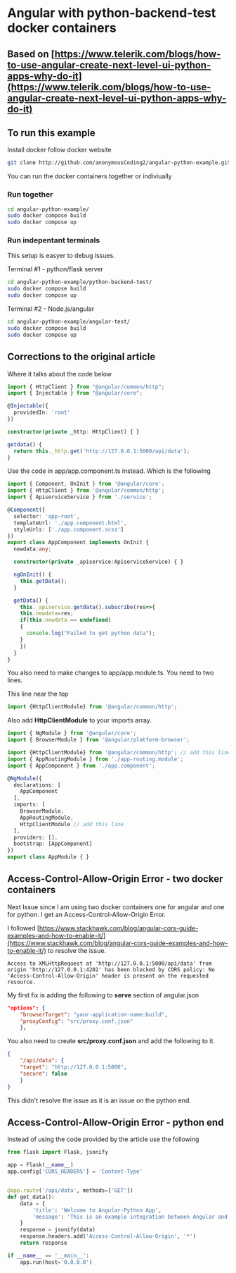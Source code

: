 # Angular with python-backend-test docker containers

## Based on [https://www.telerik.com/blogs/how-to-use-angular-create-next-level-ui-python-apps-why-do-it](https://www.telerik.com/blogs/how-to-use-angular-create-next-level-ui-python-apps-why-do-it)

## To run this example

Install docker follow docker website

```bash
git clone http://github.com/anonymousCoding2/angular-python-example.git
```

You can run the docker containers together or indiviually

### Run together

```bash
cd angular-python-example/
sudo docker compose build
sudo docker compose up
```

### Run indepentant terminals
This setup is easyer to debug issues.

Terminal #1 - python/flask server
```bash
cd angular-python-example/python-backend-test/
sudo docker compose build
sudo docker compose up
```

Terminal #2 - Node.js/angular
```bash
cd angular-python-example/angular-test/
sudo docker compose build
sudo docker compose up
```

## Corrections to the original article

Where it talks about the code below

```typescript
import { HttpClient } from "@angular/common/http";
import { Injectable } from "@angular/core";

@Injectable({
  providedIn: 'root'
})

constructor(private _http: HttpClient) { }

getdata() {
  return this._http.get('http://127.0.0.1:5000/api/data');
}
```

Use the code in app/app.component.ts instead. Which is the following

```typescript
import { Component, OnInit } from '@angular/core';
import { HttpClient } from '@angular/common/http';
import { ApiserviceService } from './service';

@Component({
  selector: 'app-root',
  templateUrl: './app.component.html',
  styleUrls: ['./app.component.scss']
})
export class AppComponent implements OnInit {
  newdata:any;

  constructor(private _apiservice:ApiserviceService) { }

  ngOnInit() {
	this.getData();
  }

  getData() {
	this._apiservice.getdata().subscribe(res=>{
  	this.newdata=res;
    if(this.newdata == undefined)
    {
      console.log("Failed to get python data");
    }
	})
  }
}
```

You also need to make changes to app/app.module.ts. You need to two lines.

This line near the top
```typescript
import {HttpClientModule} from '@angular/common/http';
```

Also add **HttpClientModule** to your imports array.

```typescript
import { NgModule } from '@angular/core';
import { BrowserModule } from '@angular/platform-browser';

import {HttpClientModule} from '@angular/common/http'; // add this line
import { AppRoutingModule } from './app-routing.module';
import { AppComponent } from './app.component';

@NgModule({
  declarations: [
    AppComponent
  ],
  imports: [
    BrowserModule,
    AppRoutingModule,
    HttpClientModule // add this line
  ],
  providers: [],
  bootstrap: [AppComponent]
})
export class AppModule { }

```

## Access-Control-Allow-Origin Error - two docker containers

Next Issue since I am using two docker containers one for angular and one for python.
I get an Access-Control-Allow-Origin Error.

I followed [https://www.stackhawk.com/blog/angular-cors-guide-examples-and-how-to-enable-it/](https://www.stackhawk.com/blog/angular-cors-guide-examples-and-how-to-enable-it/) to resolve the issue.

```
Access to XMLHttpRequest at 'http://127.0.0.1:5000/api/data' from origin 'http://127.0.0.1:4202' has been blocked by CORS policy: No 'Access-Control-Allow-Origin' header is present on the requested resource.
```

My first fix is adding the following to **serve** section of angular.json

```json
"options": {
	"browserTarget": "your-application-name:build",
	"proxyConfig": "src/proxy.conf.json"
	},
```

You also need to create **src/proxy.conf.json** and add the following to it.

```json
{
	"/api/data": {
	"target": "http://127.0.0.1:5000",
	"secure": false
	}
}
```

This didn't resolve the issue as it is an issue on the python end.


## Access-Control-Allow-Origin Error - python end

Instead of using the code provided by the article use the following

```python
from flask import Flask, jsonify

app = Flask(__name__)
app.config['CORS_HEADERS'] = 'Content-Type'


@app.route('/api/data', methods=['GET'])
def get_data():
	data = {
		'title': 'Welcome to Angular-Python App',
		'message': 'This is an example integration between Angular and Python!'
	}
	response = jsonify(data)
	response.headers.add('Access-Control-Allow-Origin', '*')
	return response

if __name__ == '__main__':
	app.run(host='0.0.0.0')
```